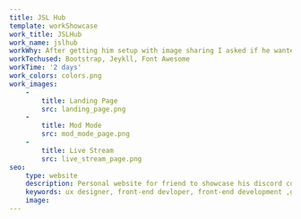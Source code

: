 ```yaml
---
title: JSL Hub
template: workShowcase
work_title: JSLHub
work_name: jslhub
workWhy: After getting him setup with image sharing I asked if he wanted a personal website.  With the limited copywriteing still was able to make a site just for him.
workTechused: Bootstrap, Jeykll, Font Awesome
workTime: '2 days'
work_colors: colors.png
work_images:
    -
        title: Landing Page
        src: landing_page.png
    -
        title: Mod Mode
        src: mod_mode_page.png
    -
        title: Live Stream
        src: live_stream_page.png
seo:
    type: website
    description: Personal website for friend to showcase his discord community.
    keywords: ux designer, front-end devloper, front-end development ,gamer, streamer, youtuber
    image:
---
```


